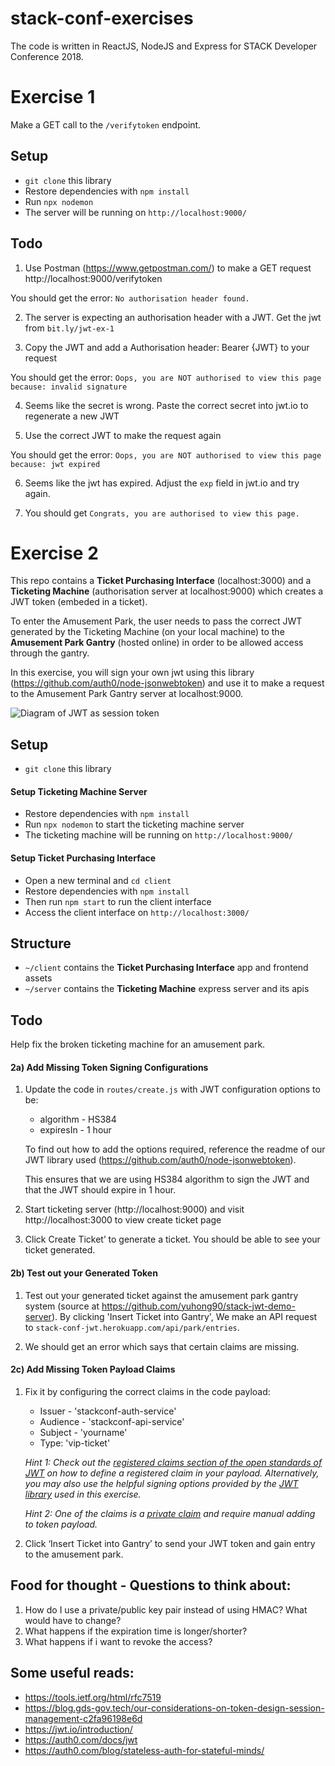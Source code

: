 # stack-conf-exercises

The code is written in ReactJS, NodeJS and Express for STACK Developer Conference 2018.

# Exercise 1
Make a GET call to the `/verifytoken` endpoint.

## Setup
- `git clone` this library
- Restore dependencies with `npm install`
- Run `npx nodemon` 
- The server will be running on `http://localhost:9000/`

## Todo
1. Use Postman (https://www.getpostman.com/) to make a GET request http://localhost:9000/verifytoken

You should get the error: `No authorisation header found.`

2. The server is expecting an authorisation header with a JWT. Get the jwt from `bit.ly/jwt-ex-1`

3. Copy the JWT and add a Authorisation header: Bearer {JWT} to your request

You should get the error: `Oops, you are NOT authorised to view this page because: invalid signature`

4. Seems like the secret is wrong. Paste the correct secret into jwt.io to regenerate a new JWT

5. Use the correct JWT to make the request again

You should get the error: `Oops, you are NOT authorised to view this page because: jwt expired`

6. Seems like the jwt has expired. Adjust the `exp` field in jwt.io and try again.

7. You should get `Congrats, you are authorised to view this page.`


# Exercise 2
This repo contains a **Ticket Purchasing Interface** (localhost:3000) and a **Ticketing Machine** (authorisation server at localhost:9000) which creates a JWT token (embeded in a ticket). 

To enter the Amusement Park, the user needs to pass the correct JWT generated by the Ticketing Machine (on your local machine) to the **Amusement Park Gantry** (hosted online) in order to be allowed access through the gantry. 

In this exercise, you will sign your own jwt using this library (https://github.com/auth0/node-jsonwebtoken) and use it to make a request to the Amusement Park Gantry server at localhost:9000. 

![Diagram of JWT as session token](./ex-2.png)

## Setup
- `git clone` this library

#### Setup Ticketing Machine Server
- Restore dependencies with `npm install`
- Run `npx nodemon` to start the ticketing machine server
- The ticketing machine will be running on `http://localhost:9000/`

#### Setup Ticket Purchasing Interface
- Open a new terminal and `cd client`
- Restore dependencies with `npm install`
- Then run `npm start` to run the client interface
- Access the client interface on `http://localhost:3000/` 

## Structure
- `~/client` contains the **Ticket Purchasing Interface** app and frontend assets
- `~/server` contains the **Ticketing Machine** express server and its apis

## Todo
Help fix the broken ticketing machine for an amusement park.

#### 2a) Add Missing Token Signing Configurations
1. Update the code in `routes/create.js` with JWT configuration options to be:

    - algorithm - HS384
    - expiresIn - 1 hour

    To find out how to add the options required, reference the readme of our JWT library used (https://github.com/auth0/node-jsonwebtoken).

    This ensures that we are using HS384 algorithm to sign the JWT and that the JWT should expire in 1 hour.

2. Start ticketing server (http://localhost:9000) and visit http://localhost:3000 to view create ticket page

3. Click Create Ticket’ to generate a ticket. You should be able to see your ticket generated.

#### 2b) Test out your Generated Token
1. Test out your generated ticket against the amusement park gantry system (source at https://github.com/yuhong90/stack-jwt-demo-server). 
By clicking 'Insert Ticket into Gantry', We make an API request to `stack-conf-jwt.herokuapp.com/api/park/entries`.

2. We should get an error which says that certain claims are missing. 

#### 2c) Add Missing Token Payload Claims
1. Fix it by configuring the correct claims in the code payload:
    - Issuer - 'stackconf-auth-service'
    - Audience - 'stackconf-api-service'
    - Subject - 'yourname'
    - Type: 'vip-ticket'

    *Hint 1: Check out the [registered claims section of the open standards of JWT](https://tools.ietf.org/html/rfc7519#section-4.1) on how to define a registered claim in your payload. Alternatively, you may also use the helpful signing options provided by the [JWT library](https://github.com/auth0/node-jsonwebtoken#jwtsignpayload-secretorprivatekey-options-callback) used in this exercise.*

    *Hint 2: One of the claims is a [private claim](https://tools.ietf.org/html/rfc7519#section-4.3) and require manual adding to token payload.*

2. Click ‘Insert Ticket into Gantry’ to send your JWT token and gain entry to the amusement park.

## Food for thought - Questions to think about:
1. How do I use a private/public key pair instead of using HMAC? What would have to change?
2. What happens if the expiration time is longer/shorter?
3. What happens if i want to revoke the access?


## Some useful reads:
- https://tools.ietf.org/html/rfc7519
- https://blog.gds-gov.tech/our-considerations-on-token-design-session-management-c2fa96198e6d
- https://jwt.io/introduction/
- https://auth0.com/docs/jwt
- https://auth0.com/blog/stateless-auth-for-stateful-minds/
